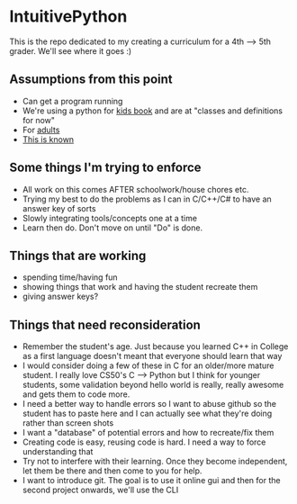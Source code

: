 # IntuitivePython

This is the repo dedicated to my creating a curriculum for a 4th --> 5th grader. We'll see where it goes :)

## Assumptions from this point
- Can get a program running
- We're using a python for [kids book](https://www.amazon.com/Python-Kids-Playful-Introduction-Programming/dp/1593274076/ref=sr_1_1?crid=2PIBSMVYES5Q9&keywords=python+for+kids&qid=1666965299&qu=eyJxc2MiOiIzLjQ3IiwicXNhIjoiMi42NiIsInFzcCI6IjIuNjIifQ%3D%3D&sprefix=python+for+kid%2Caps%2C130&sr=8-1) and are at "classes and definitions for now" 
- For [adults](https://www.amazon.com/Python-Crash-Course-2nd-Edition/dp/1593279280/ref=sr_1_1?crid=106XAKPYOLQAI&keywords=python+crash+course&qid=1669564800&sprefix=python+crash+cou%2Caps%2C208&sr=8-1) 
- [This is known](https://github.com/rakirs2/general-notes/blob/main/ShellBasics.md)

## Some things I'm trying to enforce
- All work on this comes AFTER schoolwork/house chores etc.
- Trying my best to do the problems as I can in C/C++/C# to have an answer key of sorts
- Slowly integrating tools/concepts one at a time
- Learn then do. Don't move on until "Do" is done.


## Things that are working
- spending time/having fun
- showing things that work and having the student recreate them
- giving answer keys?

## Things that need reconsideration
- Remember the student's age. Just because you learned C++ in College as a first language doesn't meant that everyone should learn that way
- I would consider doing a few of these in C for an older/more mature student. I really love CS50's C --> Python but I think for younger students, some validation beyond hello world is really, really awesome and gets them to code more.
- I need a better way to handle errors so I want to abuse github so the student has to paste here and I can actually see what they're doing rather than screen shots
- I want a "database" of potential errors and how to recreate/fix them
- Creating code is easy, reusing code is hard. I need a way to force understanding that
- Try not to interfere with their learning. Once they become independent, let them be there and then come to you for help.
- I want to introduce git. The goal is to use it online gui and then for the second project onwards, we'll use the CLI
